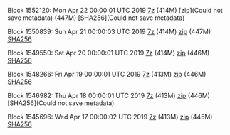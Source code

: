 Block 1552120: Mon Apr 22 00:00:01 UTC 2019 [7z]() (414M) [zip](Could not save metadata) (447M) [SHA256](Could not save metadata)

Block 1550839: Sun Apr 21 00:00:03 UTC 2019 [7z](https://transfer.sh/LxpoC/bootstrap.dat.20190421.7z) (414M) [zip](https://transfer.sh/6JHF9/bootstrap.dat.20190421.zip) (447M) [SHA256](https://transfer.sh/QsNZw/sha256.txt)

Block 1549550: Sat Apr 20 00:00:01 UTC 2019 [7z](https://transfer.sh/m6CQP/bootstrap.dat.20190420.7z) (414M) [zip](https://transfer.sh/xqs4X/bootstrap.dat.20190420.zip) (446M) [SHA256](https://transfer.sh/LLTTs/sha256.txt)

Block 1548266: Fri Apr 19 00:00:01 UTC 2019 [7z](https://transfer.sh/uUlxE/bootstrap.dat.20190419.7z) (413M) [zip](https://transfer.sh/11lq8Q/bootstrap.dat.20190419.zip) (446M) [SHA256](https://transfer.sh/zO4UF/sha256.txt)

Block 1546982: Thu Apr 18 00:00:01 UTC 2019 [7z]() (413M) [zip]() (446M) [SHA256](Could not save metadata)

Block 1545696: Wed Apr 17 00:00:02 UTC 2019 [7z](https://transfer.sh/10PqK0/bootstrap.dat.20190417.7z) (413M) [zip](https://transfer.sh/gJniT/bootstrap.dat.20190417.zip) (445M) [SHA256](https://transfer.sh/12tNzO/sha256.txt)
